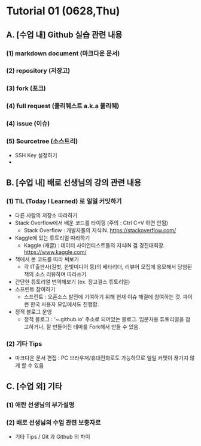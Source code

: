 # Tutorial 01 (0628,Thu)
## A. [수업 내] Github 실습 관련 내용
### (1) markdown document (마크다운 문서)

### (2) repository (저장고)

### (3) fork (포크)

### (4) full request (풀리퀘스트 a.k.a 풀리퀘)

### (4) issue (이슈)

### (5) Sourcetree (소스트리)
- SSH Key 설정하기
- 


## B. [수업 내] 배로 선생님의 강의 관련 내용
### (1) TIL (Today I Learned) 로 일일 커밋하기
- 다른 사람의 저장소 따라하기
- Stack Overflow에서 배운 코드를 타이핑 (주의 : Ctrl C+V 하면 안됨)
    * Stack Overflow : 개발자들의 지식iN. https://stackoverflow.com/
- Kaggle에 있는 튜토리얼 따라하기
    * Kaggle (캐글) : 데이터 사이언티스트들의 지식iN 겸 경진대회장. https://www.kaggle.com/
- 책에서 본 코드를 따라 써보기
    * 각 IT출판사(길벗, 한빛미디어 등)의 베타리더, 리뷰어 모집에 응모해서 당첨된 책의 소스 리뷰하며 따라쓰기
- 간단한 튜토리얼 번역해보기 (ex. 장고걸스 튜토리얼)
- 스프린트 참여하기
    * 스프린트 : 오픈소스 발전에 기여하기 위해 현재 이슈 해결에 참여하는 것. 파이썬 한국 사용자 모임에서도 진행함.
- 정적 블로그 운영 
    * 정적 블로그 : '~.github.io' 주소로 되어있는 블로그. 입문자용 튜토리얼을 참고하거나, 잘 만들어진 테마를 Fork해서 만들 수 있음.


### (2) 기타 Tips
- 마크다운 문서 편집 : PC 브라우저/휴대전화로도 가능하므로 일일 커밋이 끊기지 않게 할 수 있음

## C. [수업 외] 기타
### (1) 애란 선생님의 부가설명

### (2) 배로 선생님의 수업 관련 보충자료

+ 기타 Tips / Git 과 Github 의 차이
